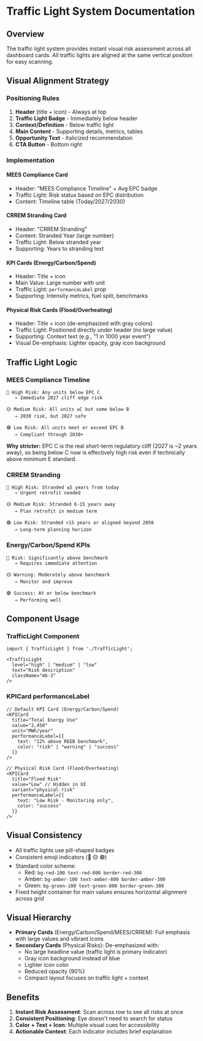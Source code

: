 # Traffic Light System Documentation

## Overview
The traffic light system provides instant visual risk assessment across all dashboard cards. All traffic lights are aligned at the same vertical position for easy scanning.

## Visual Alignment Strategy

### Positioning Rules
1. **Header** (title + icon) - Always at top
2. **Traffic Light Badge** - Immediately below header
3. **Context/Definition** - Below traffic light
4. **Main Content** - Supporting details, metrics, tables
5. **Opportunity Text** - Italicized recommendation
6. **CTA Button** - Bottom right

### Implementation

#### MEES Compliance Card
- Header: "MEES Compliance Timeline" + Avg EPC badge
- Traffic Light: Risk status based on EPC distribution
- Content: Timeline table (Today/2027/2030)

#### CRREM Stranding Card  
- Header: "CRREM Stranding"
- Content: Stranded Year (large number)
- Traffic Light: Below stranded year
- Supporting: Years to stranding text

#### KPI Cards (Energy/Carbon/Spend)
- Header: Title + icon
- Main Value: Large number with unit
- Traffic Light: `performanceLabel` prop
- Supporting: Intensity metrics, fuel split, benchmarks

#### Physical Risk Cards (Flood/Overheating)
- Header: Title + icon (de-emphasized with gray colors)
- Traffic Light: Positioned directly under header (no large value)
- Supporting: Context text (e.g., "1 in 1000 year event")
- Visual De-emphasis: Lighter opacity, gray icon background

## Traffic Light Logic

### MEES Compliance Timeline
```
🔴 High Risk: Any units below EPC C
   → Immediate 2027 cliff edge risk
   
🟡 Medium Risk: All units ≥C but some below B  
   → 2030 risk, but 2027 safe
   
🟢 Low Risk: All units meet or exceed EPC B
   → Compliant through 2030+
```

**Why stricter:** EPC C is the real short-term regulatory cliff (2027 is ~2 years away), so being below C now is effectively high risk even if technically above minimum E standard.

### CRREM Stranding
```
🔴 High Risk: Stranded ≤5 years from today
   → Urgent retrofit needed
   
🟡 Medium Risk: Stranded 6-15 years away
   → Plan retrofit in medium term
   
🟢 Low Risk: Stranded >15 years or aligned beyond 2050
   → Long-term planning horizon
```

### Energy/Carbon/Spend KPIs
```
🔴 Risk: Significantly above benchmark
   → Requires immediate attention
   
🟡 Warning: Moderately above benchmark  
   → Monitor and improve
   
🟢 Success: At or below benchmark
   → Performing well
```

## Component Usage

### TrafficLight Component
```tsx
import { TrafficLight } from './TrafficLight';

<TrafficLight 
  level="high" | "medium" | "low"
  text="Risk description"
  className="mb-3"
/>
```

### KPICard performanceLabel
```tsx
// Default KPI Card (Energy/Carbon/Spend)
<KPICard
  title="Total Energy Use"
  value="2,450"
  unit="MWh/year"
  performanceLabel={{
    text: "12% above REEB benchmark",
    color: "risk" | "warning" | "success"
  }}
/>

// Physical Risk Card (Flood/Overheating)
<KPICard
  title="Flood Risk"
  value="Low" // Hidden in UI
  variant="physical-risk"
  performanceLabel={{
    text: "Low Risk - Monitoring only",
    color: "success"
  }}
/>
```

## Visual Consistency
- All traffic lights use pill-shaped badges
- Consistent emoji indicators (🔴 🟡 🟢)
- Standard color scheme:
  - Red: `bg-red-100 text-red-800 border-red-300`
  - Amber: `bg-amber-100 text-amber-800 border-amber-300`
  - Green: `bg-green-100 text-green-800 border-green-300`
- Fixed height container for main values ensures horizontal alignment across grid

## Visual Hierarchy
- **Primary Cards** (Energy/Carbon/Spend/MEES/CRREM): Full emphasis with large values and vibrant icons
- **Secondary Cards** (Physical Risks): De-emphasized with:
  - No large headline value (traffic light is primary indicator)
  - Gray icon background instead of blue
  - Lighter icon color
  - Reduced opacity (90%)
  - Compact layout focuses on traffic light + context

## Benefits
1. **Instant Risk Assessment**: Scan across row to see all risks at once
2. **Consistent Positioning**: Eye doesn't need to search for status
3. **Color + Text + Icon**: Multiple visual cues for accessibility
4. **Actionable Context**: Each indicator includes brief explanation